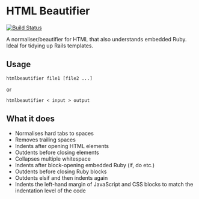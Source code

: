 HTML Beautifier
===============
[![Build Status](https://travis-ci.org/threedaymonk/htmlbeautifier.svg?branch=master)](https://travis-ci.org/threedaymonk/htmlbeautifier)

A normaliser/beautifier for HTML that also understands embedded Ruby. Ideal for tidying up Rails templates.

Usage
-----

    htmlbeautifier file1 [file2 ...]

or

    htmlbeautifier < input > output

What it does
------------

* Normalises hard tabs to spaces
* Removes trailing spaces
* Indents after opening HTML elements
* Outdents before closing elements
* Collapses multiple whitespace
* Indents after block-opening embedded Ruby (if, do etc.)
* Outdents before closing Ruby blocks
* Outdents elsif and then indents again
* Indents the left-hand margin of JavaScript and CSS blocks to match the indentation level of the code

